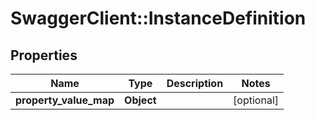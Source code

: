 # SwaggerClient::InstanceDefinition

## Properties
Name | Type | Description | Notes
------------ | ------------- | ------------- | -------------
**property_value_map** | **Object** |  | [optional] 


